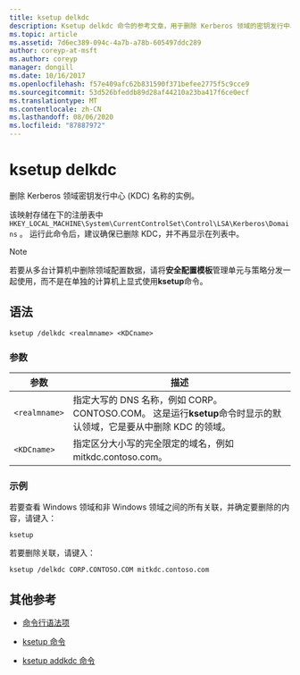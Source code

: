 ```yaml
---
title: ksetup delkdc
description: Ksetup delkdc 命令的参考文章，用于删除 Kerberos 领域的密钥发行中心 (KDC) 名称的实例。
ms.topic: article
ms.assetid: 7d6ec389-094c-4a7b-a78b-605497ddc289
author: coreyp-at-msft
ms.author: coreyp
manager: dongill
ms.date: 10/16/2017
ms.openlocfilehash: f57e409afc62b831590f371befee2775f5c9cce9
ms.sourcegitcommit: 53d526bfeddb89d28af44210a23ba417f6ce0ecf
ms.translationtype: MT
ms.contentlocale: zh-CN
ms.lasthandoff: 08/06/2020
ms.locfileid: "87887972"
---
```

# <a name="ksetup-delkdc"></a>ksetup delkdc

删除 Kerberos 领域密钥发行中心 (KDC) 名称的实例。

该映射存储在下的注册表中 `HKEY_LOCAL_MACHINE\System\CurrentControlSet\Control\LSA\Kerberos\Domains` 。 运行此命令后，建议确保已删除 KDC，并不再显示在列表中。

> [!NOTE]
> 若要从多台计算机中删除领域配置数据，请将**安全配置模板**管理单元与策略分发一起使用，而不是在单独的计算机上显式使用**ksetup**命令。

## <a name="syntax"></a>语法

```
ksetup /delkdc <realmname> <KDCname>
```

### <a name="parameters"></a>参数

| 参数 | 描述 |
| --------- | ----------- |
| `<realmname>` | 指定大写的 DNS 名称，例如 CORP。CONTOSO.COM。 这是运行**ksetup**命令时显示的默认领域，它是要从中删除 KDC 的领域。 |
| `<KDCname>` | 指定区分大小写的完全限定的域名，例如 mitkdc.contoso.com。 |

### <a name="examples"></a>示例

若要查看 Windows 领域和非 Windows 领域之间的所有关联，并确定要删除的内容，请键入：

```
ksetup
```

若要删除关联，请键入：

```
ksetup /delkdc CORP.CONTOSO.COM mitkdc.contoso.com
```

## <a name="additional-references"></a>其他参考

- [命令行语法项](command-line-syntax-key.md)

- [ksetup 命令](ksetup.md)

- [ksetup addkdc 命令](ksetup-addkdc.md)